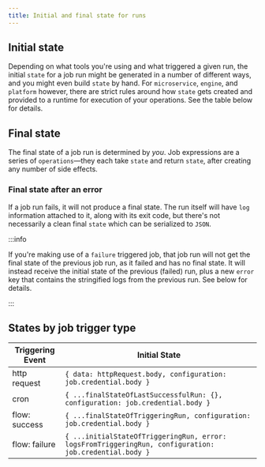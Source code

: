 ```yaml
---
title: Initial and final state for runs
---
```


## Initial state

Depending on what tools you're using and what triggered a given run, the initial
`state` for a job run might be generated in a number of different ways, and you
might even build `state` by hand. For `microservice`, `engine`, and `platform`
however, there are strict rules around how `state` gets created and provided to
a runtime for execution of your operations. See the table below for details.

## Final state

The final state of a job run is determined by _you_. Job expressions are a
series of `operations`—they each take `state` and return `state`, after creating
any number of side effects.

### Final state after an error

If a job run fails, it will not produce a final state. The run itself will have
`log` information attached to it, along with its exit code, but there's not
necessarily a clean final `state` which can be serialized to `JSON`.

:::info

If you're making use of a `failure` triggered job, that job run will not get the
final state of the previous job run, as it failed and has no final state. It
will instead receive the initial state of the previous (failed) run, plus a new
`error` key that contains the stringified logs from the previous run. See below
for details.

:::

## States by job trigger type

| Triggering Event | Initial State                                                                                          |
| ---------------- | ------------------------------------------------------------------------------------------------------ |
| http request     | `{ data: httpRequest.body, configuration: job.credential.body }`                                       |
| cron             | `{ ...finalStateOfLastSuccessfulRun: {}, configuration: job.credential.body }`                         |
| flow: success    | `{ ...finalStateOfTriggeringRun, configuration: job.credential.body }`                                 |
| flow: failure    | `{ ...initialStateOfTriggeringRun, error: logsFromTriggeringRun, configuration: job.credential.body }` |
